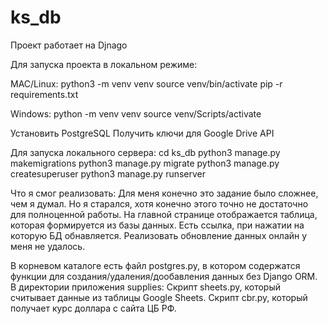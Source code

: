 # ks_db
Проект работает на Djnago

Для запуска проекта в локальном режиме:

MAC/Linux:
python3 -m venv venv
source venv/bin/activate
pip -r requirements.txt

Windows:
python -m venv venv
source venv/Scripts/activate

Установить PostgreSQL
Получить ключи для Google Drive API


Для запуска локального сервера:
cd ks_db
python3 manage.py makemigrations
python3 manage.py migrate
python3 manage.py createsuperuser
python3 manage.py runserver

Что я смог реализовать:
Для меня конечно это задание было сложнее, чем я думал. Но я старался, хотя конечно этого точно не достаточно для полноценной работы. 
На главной странице отображается таблица, которая формируется из базы данных. Есть ссылка, при нажатии на которую БД обнавляется. Реализовать обновление данных онлайн у меня не удалось. 

В корневом каталоге есть файл postgres.py, в котором содержатся функции для создания/удаления/дообавления данных без Django ORM.
В директории приложения supplies: 
Cкрипт sheets.py, который считывает данные из таблицы Google Sheets. 
Скрипт cbr.py, который получает курс доллара с сайта ЦБ РФ.